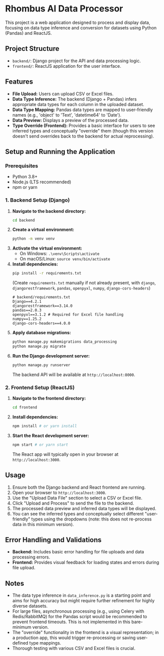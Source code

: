 # Rhombus AI Data Processor

This project is a web application designed to process and display data, focusing on data type inference and conversion for datasets using Python (Pandas) and ReactJS.

## Project Structure

- `backend/`: Django project for the API and data processing logic.
- `frontend/`: ReactJS application for the user interface.

## Features

- **File Upload:** Users can upload CSV or Excel files.
- **Data Type Inference:** The backend (Django + Pandas) infers appropriate data types for each column in the uploaded dataset.
- **Data Type Mapping:** Pandas data types are mapped to user-friendly names (e.g., 'object' to 'Text', 'datetime64' to 'Date').
- **Data Preview:** Displays a preview of the processed data.
- **Type Override (Frontend):** Provides a basic interface for users to see inferred types and conceptually "override" them (though this version doesn't send overrides back to the backend for actual reprocessing).

## Setup and Running the Application

### Prerequisites

- Python 3.8+
- Node.js (LTS recommended)
- npm or yarn

### 1. Backend Setup (Django)

1.  **Navigate to the backend directory:**
    ```bash
    cd backend
    ```
2.  **Create a virtual environment:**
    ```bash
    python -m venv venv
    ```
3.  **Activate the virtual environment:**
    -   On Windows: `.\venv\Scripts\activate`
    -   On macOS/Linux: `source venv/bin/activate`
4.  **Install dependencies:**
    ```bash
    pip install -r requirements.txt
    ```
    (Create `requirements.txt` manually if not already present, with `django`, `djangorestframework`, `pandas`, `openpyxl`, `numpy`, `django-cors-headers`)
    ```
    # backend/requirements.txt
    Django==4.2.1
    djangorestframework==3.14.0
    pandas==2.0.3
    openpyxl==3.1.2 # Required for Excel file handling
    numpy==1.25.2
    django-cors-headers==4.0.0
    ```
5.  **Apply database migrations:**
    ```bash
    python manage.py makemigrations data_processing
    python manage.py migrate
    ```
6.  **Run the Django development server:**
    ```bash
    python manage.py runserver
    ```
    The backend API will be available at `http://localhost:8000`.

### 2. Frontend Setup (ReactJS)

1.  **Navigate to the frontend directory:**
    ```bash
    cd frontend
    ```
2.  **Install dependencies:**
    ```bash
    npm install # or yarn install
    ```
3.  **Start the React development server:**
    ```bash
    npm start # or yarn start
    ```
    The React app will typically open in your browser at `http://localhost:3000`.

## Usage

1.  Ensure both the Django backend and React frontend are running.
2.  Open your browser to `http://localhost:3000`.
3.  Use the "Upload Data File" section to select a CSV or Excel file.
4.  Click "Upload and Process" to send the file to the backend.
5.  The processed data preview and inferred data types will be displayed.
6.  You can see the inferred types and conceptually select different "user-friendly" types using the dropdowns (note: this does not re-process data in this minimum version).

## Error Handling and Validations

-   **Backend:** Includes basic error handling for file uploads and data processing errors.
-   **Frontend:** Provides visual feedback for loading states and errors during file upload.

## Notes

-   The data type inference in `data_inference.py` is a starting point and aims for high accuracy but might require further refinement for highly diverse datasets.
-   For large files, asynchronous processing (e.g., using Celery with Redis/RabbitMQ) for the Pandas script would be recommended to prevent frontend timeouts. This is not implemented in this bare-minimum version.
-   The "override" functionality in the frontend is a visual representation; in a production app, this would trigger re-processing or saving user-defined type mappings.
-   Thorough testing with various CSV and Excel files is crucial.
